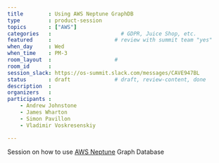 ```yaml
---
title        : Using AWS Neptune GraphDB
type         : product-session
topics       : ["AWS"]
categories   :                      # GDPR, Juice Shop, etc.
featured     :                    # review with summit team "yes"
when_day     : Wed
when_time    : PM-3
room_layout  :                    #
room_id      :
session_slack: https://os-summit.slack.com/messages/CAVE947BL
status       : draft              # draft, review-content, done
description  :
organizers   :
participants :
    - Andrew Johnstone
    - James Wharton
    - Simon Pavillon
    - Vladimir Voskresenskiy

---
```


Session on how to use [AWS Neptune](https://aws.amazon.com/neptune/) Graph Database

<!-- (add more details about DevSecOps Maturity Model here)

## WHY

(...)

## What

(...)

## Outcomes

(...)

## References

(...) -->
